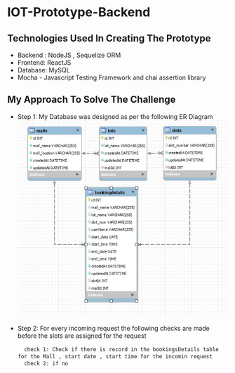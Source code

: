 # IOT-Prototype-Backend

## Technologies Used In Creating The Prototype
- Backend :  NodeJS , Sequelize ORM
- Frontend:  ReactJS
- Database:  MySQL
- Mocha - Javascript Testing Framework and chai assertion library

## My Approach To Solve The Challenge
- Step 1: My Database was designed as per the following ER Diagram
![](/images/dbschema.JPG)
- Step 2: For every incoming request the following checks are made before the slots are assigned for the request

        check 1: Check if there is record in the bookingsDetails table for the Mall , start date , start time for the incomin request
        check 2: if no 


